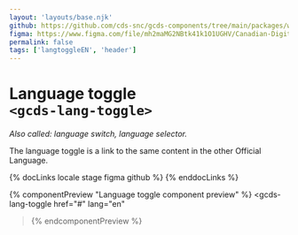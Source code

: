 ```yaml
---
layout: 'layouts/base.njk'
github: https://github.com/cds-snc/gcds-components/tree/main/packages/web/src/components/gcds-lang-toggle
figma: https://www.figma.com/file/mh2maMG2NBtk41k1O1UGHV/Canadian-Digital-Service%E2%80%A8---GC-Design-System?node-id=1792%3A4992&t=ciEmm7GYyGAY73zZ-0
permalink: false
tags: ['langtoggleEN', 'header']
---
```


# Language toggle <br>`<gcds-lang-toggle>`

_Also called: language switch, language selector._

The language toggle is a link to the same content in the other Official Language.

{% docLinks locale stage figma github %}
{% enddocLinks %}

{% componentPreview "Language toggle component preview" %}
<gcds-lang-toggle
href="#"
lang="en"

> </gcds-lang-toggle>
> {% endcomponentPreview %}
